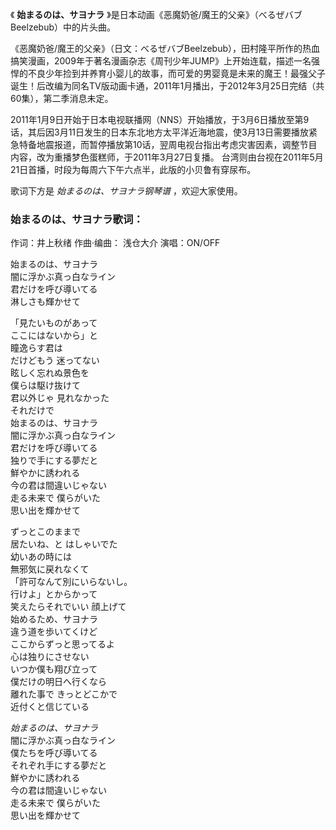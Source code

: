 

《 **始まるのは、サヨナラ** 》是日本动画《恶魔奶爸/魔王的父亲》（べるぜバブBeelzebub）中的片头曲。

《恶魔奶爸/魔王的父亲》（日文：べるぜバブBeelzebub），田村隆平所作的热血搞笑漫画，2009年于著名漫画杂志《周刊少年JUMP》上开始连载，描述一名强悍的不良少年捡到并养育小婴儿的故事，而可爱的男婴竟是未来的魔王！最强父子诞生！后改编为同名TV版动画卡通，2011年1月播出，于2012年3月25日完结（共60集），第二季消息未定。

2011年1月9日开始于日本电视联播网（NNS）开始播放，于3月6日播放至第9话，其后因3月11日发生的日本东北地方太平洋近海地震，使3月13日需要播放紧急特备地震报道，而暂停播放第10话，翌周电视台指出考虑灾害因素，调整节目内容，改为重播梦色蛋糕师，于2011年3月27日复播。
台湾则由台视在2011年5月21日首播，时段为每周六下午六点半，此版的小贝鲁有穿尿布。

歌词下方是 _始まるのは、サヨナラ钢琴谱_ ，欢迎大家使用。

### 始まるのは、サヨナラ歌词：

作词：井上秋绪 作曲·编曲： 浅仓大介 演唱：ON/OFF

始まるのは、サヨナラ  
闇に浮かぶ真っ白なライン  
君だけを呼び導いてる  
淋しさも輝かせて

「見たいものがあって  
ここにはないから」と  
瞳逸らす君は  
だけどもう 迷ってない  
眩しく忘れぬ景色を  
僕らは駆け抜けて  
君以外じゃ 見れなかった  
それだけで  
始まるのは、サヨナラ  
闇に浮かぶ真っ白なライン  
君だけを呼び導いてる  
独りで手にする夢だと  
鮮やかに誘われる  
今の君は間違いじゃない  
走る未来で 僕らがいた  
思い出を輝かせて

ずっとこのままで  
居たいね、と はしゃいでた  
幼いあの時には  
無邪気に戻れなくて  
「許可なんて別にいらないし。  
行けよ」とからかって  
笑えたらそれでいい 顔上げて  
始めるため、サヨナラ  
違う道を歩いてくけど  
ここからずっと思ってるよ  
心は独りにさせない  
いつか僕も翔び立って  
僕だけの明日へ行くなら  
離れた事で きっとどこかで  
近付くと信じている

_始まるのは、サヨナラ_  
闇に浮かぶ真っ白なライン  
僕たちを呼び導いてる  
それぞれ手にする夢だと  
鮮やかに誘われる  
今の君は間違いじゃない  
走る未来で 僕らがいた  
思い出を輝かせて

